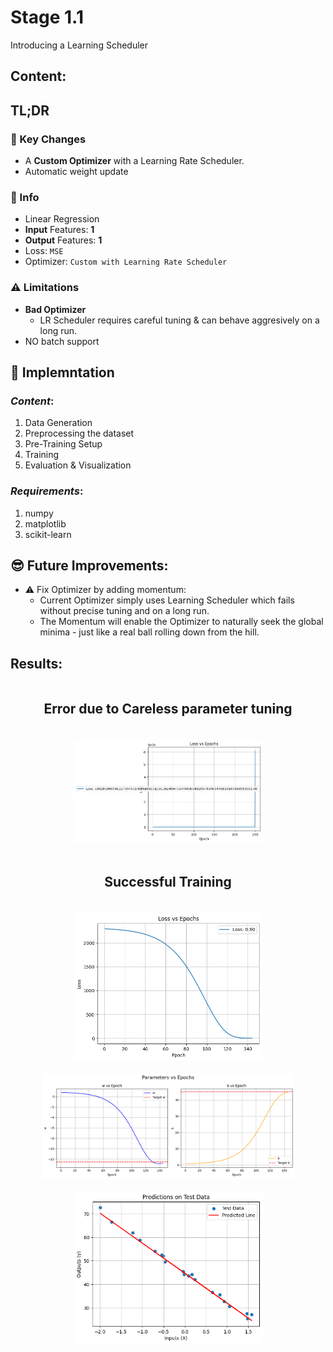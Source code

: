 # Stage 1.1

Introducing a Learning Scheduler

## Content:


## TL;DR

### 🔑 Key Changes

- A **Custom Optimizer** with a Learning Rate Scheduler.
- Automatic weight update


### 📘 Info

- Linear Regression
- **Input** Features: **1**
- **Output** Features: **1**
- Loss: `MSE`
- Optimizer: `Custom with Learning Rate Scheduler` 

### ⚠️ Limitations

- **Bad Optimizer**
    - LR Scheduler requires careful tuning & can behave aggresively on a long run.
- NO batch support

## 🔧 Implemntation

### _Content_:

1. Data Generation
2. Preprocessing the dataset
3. Pre-Training Setup
4. Training
5. Evaluation & Visualization
 
### _Requirements_:

1. numpy
2. matplotlib
3. scikit-learn

## 😎 Future Improvements:

- ⚠️ Fix Optimizer by adding momentum:
    - Current Optimizer simply uses Learning Scheduler which fails without precise tuning and on a long run. 
    - The Momentum will enable the Optimizer to naturally seek the global minima - just like a real ball rolling down from the hill. 


## Results:


<div style="width:100%; display:flex; flex-direction:column; align-items:center; gap:20px;">

<h2>Error due to Careless parameter tuning</h2>
<img src='./img/error.png' style='width:60%' alt='Loss vs Epoch'>

<h2>Successful Training</h2>

<img src='./img/chart-1.png' style='width:60%' alt='Loss vs Epoch'>

<img src='./img/chart-2.png' style='width:80%' alt='Parameters vs Epoch'>

<img src='./img/chart-3.png' style='width:60%' alt='Predictions on Test Data'>

</div>
